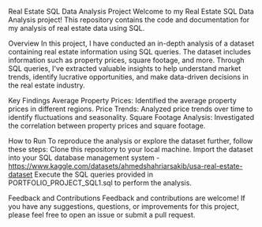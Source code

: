 Real Estate SQL Data Analysis Project
Welcome to my Real Estate SQL Data Analysis project! This repository contains the code and documentation for my analysis of real estate data using SQL.

Overview
In this project, I have conducted an in-depth analysis of a dataset containing real estate information using SQL queries. The dataset includes information such as property prices, square footage, and more. Through SQL queries, I've extracted valuable insights to help understand market trends, identify lucrative opportunities, and make data-driven decisions in the real estate industry.

Key Findings
Average Property Prices: Identified the average property prices in different regions.
Price Trends: Analyzed price trends over time to identify fluctuations and seasonality.
Square Footage Analysis: Investigated the correlation between property prices and square footage.

How to Run
To reproduce the analysis or explore the dataset further, follow these steps:
Clone this repository to your local machine.
Import the dataset into your SQL database management system - https://www.kaggle.com/datasets/ahmedshahriarsakib/usa-real-estate-dataset
Execute the SQL queries provided in PORTFOLIO_PROJECT_SQL1.sql to perform the analysis.

Feedback and Contributions
Feedback and contributions are welcome! If you have any suggestions, questions, or improvements for this project, please feel free to open an issue or submit a pull request.

